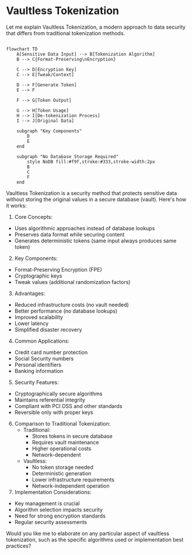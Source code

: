 # Vaultless Tokenization

Let me explain Vaultless Tokenization, a modern approach to data security that differs from traditional tokenization methods.





```mermaid
```

```mermaid
flowchart TD
    A[Sensitive Data Input] --> B[Tokenization Algorithm]
    B --> C{Format-Preserving\nEncryption}
    
    C --> D[Encryption Key]
    C --> E[Tweak/Context]
    
    D --> F[Generate Token]
    E --> F
    
    F --> G[Token Output]
    
    G --> H[Token Usage]
    H --> I[De-tokenization Process]
    I --> J[Original Data]
    
    subgraph "Key Components"
        D
        E
    end
    
    subgraph "No Database Storage Required"
        style NoDB fill:#f9f,stroke:#333,stroke-width:2px
        B
        C
        F
    end

```

Vaultless Tokenization is a security method that protects sensitive data without storing the original values in a secure database (vault). Here's how it works:

1. Core Concepts:

* Uses algorithmic approaches instead of database lookups
* Preserves data format while securing content
* Generates deterministic tokens (same input always produces same token)

2. Key Components:

* Format-Preserving Encryption (FPE)
* Cryptographic keys
* Tweak values (additional randomization factors)

3. Advantages:

* Reduced infrastructure costs (no vault needed)
* Better performance (no database lookups)
* Improved scalability
* Lower latency
* Simplified disaster recovery

4. Common Applications:

* Credit card number protection
* Social Security numbers
* Personal identifiers
* Banking information

5. Security Features:

* Cryptographically secure algorithms
* Maintains referential integrity
* Compliant with PCI DSS and other standards
* Reversible only with proper keys

6. Comparison to Traditional Tokenization:
   * Traditional:
     * Stores tokens in secure database
     * Requires vault maintenance
     * Higher operational costs
     * Network-dependent
   * Vaultless:
     * No token storage needed
     * Deterministic generation
     * Lower infrastructure requirements
     * Network-independent operation
7. Implementation Considerations:

* Key management is crucial
* Algorithm selection impacts security
* Need for strong encryption standards
* Regular security assessments

Would you like me to elaborate on any particular aspect of vaultless tokenization, such as the specific algorithms used or implementation best practices?
